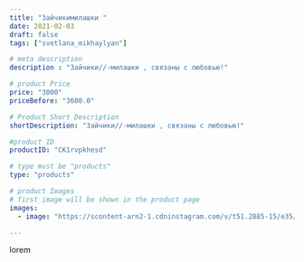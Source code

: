 ```yaml
---
title: "Зайчикимилашки "
date: 2021-02-03
draft: false
tags: ["svetlana_mikhaylyan"]

# meta description
description : "Зайчики//-милашки , связаны с любовью!"

# product Price
price: "3000"
priceBefore: "3600.0"

# Product Short Description
shortDescription: "Зайчики//-милашки , связаны с любовью!"

#product ID
productID: "CK1rvpkhesd"

# type must be "products"
type: "products"

# product Images
# first image will be shown in the product page
images:
  - image: "https://scontent-arn2-1.cdninstagram.com/v/t51.2885-15/e35/145149848_353848145586385_7616188656881545138_n.jpg?se=7&tp=1&_nc_ht=scontent-arn2-1.cdninstagram.com&_nc_cat=101&_nc_ohc=NVDeVIGH9AAAX9ysbRC&oh=25e99cdadec3f231ff37f7c5a20e1601&oe=607312BB&ig_cache_key=MjUwMTA5NzU1ODUyNTczMzY2MQ%3D%3D.2"

---
```

lorem
